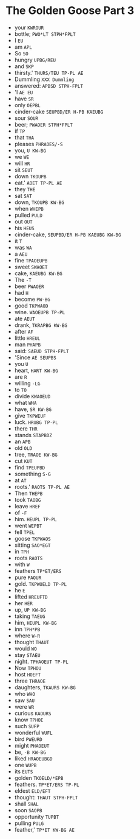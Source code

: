 # The Golden Goose Part 3

* your `KWROUR`
* bottle; `PWO*LT STPH*FPLT`
* I `EU`
* am `APL`
* So `SO`
* hungry `UPBG/REU`
* and `SKP`
* thirsty.' `THURS/TEU TP-PL AE`
* Dummling `XXX Dummling`
* answered: `APBSD STPH-FPLT`
* 'I `AE EU`
* have `SR`
* only `OEPBL`
* cinder-cake `SEUPBD/ER H-PB KAEUBG`
* sour `SOUR`
* beer; `PWAOER STPH*FPLT`
* if `TP`
* that `THA`
* pleases `PHRAOES/-S`
* you, `U KW-BG`
* we `WE`
* will `HR`
* sit `SEUT`
* down `TKOUPB`
* eat.' `AOET TP-PL AE`
* they `THE`
* sat `SAT`
* down, `TKOUPB KW-BG`
* when `WHEPB`
* pulled `PULD`
* out `OUT`
* his `HEUS`
* cinder-cake, `SEUPBD/ER H-PB KAEUBG KW-BG`
* it `T`
* was `WA`
* a `AEU`
* fine `TPAOEUPB`
* sweet `SWAOET`
* cake, `KAEUBG KW-BG`
* The `-T`
* beer `PWAOER`
* had `H`
* become `PW-BG`
* good `TKPWAOD`
* wine. `WAOEUPB TP-PL`
* ate `AEUT`
* drank, `TKRAPBG KW-BG`
* after `AF`
* little `HREUL`
* man `PHAPB`
* said: `SAEUD STPH-FPLT`
* 'Since `AE SEUPBS`
* you `U`
* heart, `HART KW-BG`
* are `R`
* willing `-LG`
* to `TO`
* divide `KWAOEUD`
* what `WHA`
* have, `SR KW-BG`
* give `TKPWEUF`
* luck. `HRUBG TP-PL`
* there `THR`
* stands `STAPBDZ`
* an `APB`
* old `OLD`
* tree, `TRAOE KW-BG`
* cut `KUT`
* find `TPEUPBD`
* something `S-G`
* at `AT`
* roots.' `RAOTS TP-PL AE`
* Then `THEPB`
* took `TAOBG`
* leave `HREF`
* of `-F`
* him. `HEUPL TP-PL`
* went `WEPBT`
* fell `TPEL`
* goose `TKPWAOS`
* sitting `SAO*EGT`
* in `TPH`
* roots `RAOTS`
* with `W`
* feathers `TP*ET/ERS`
* pure `PAOUR`
* gold. `TKPWOELD TP-PL`
* he `E`
* lifted `HREUFTD`
* her `HER`
* up, `UP KW-BG`
* taking `TAEUG`
* him, `HEUPL KW-BG`
* inn `TPH*PB`
* where `W-R`
* thought `THAUT`
* would `WO`
* stay `STAEU`
* night. `TPHAOEUT TP-PL`
* Now `TPHOU`
* host `HOEFT`
* three `THRAOE`
* daughters, `TKAURS KW-BG`
* who `WHO`
* saw `SAU`
* were `WR`
* curious `KAOURS`
* know `TPHOE`
* such `SUFP`
* wonderful `WUFL`
* bird `PWEURD`
* might `PHAOEUT`
* be, `-B KW-BG`
* liked `HRAOEUBGD`
* one `WUPB`
* its `EUTS`
* golden `TKOELD/*EPB`
* feathers. `TP*ET/ERS TP-PL`
* eldest `ELD/EFT`
* thought: `THAUT STPH-FPLT`
* shall `SHAL`
* soon `SAOPB`
* opportunity `TUPBT`
* pulling `PULG`
* feather,' `TP*ET KW-BG AE`
